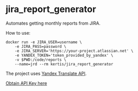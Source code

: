 jira_report_generator
=====================

Automates getting monthly reports from JIRA.

How to use:

```
docker run -e JIRA_USER=username \
    -e JIRA_PASS=password \
    -e JIRA_SERVER='https://your-project.atlassian.net' \
    -e YANDEX_TOKEN='token_provided_by_yandex' \
    -v $PWD:/code/reports \
    --name=jrd --rm kertis/jira_report_generator
```

The project uses [Yandex Translate API](https://translate.yandex.ru/developers).

[Obtain API Key here](https://translate.yandex.ru/developers/keys)
